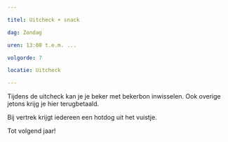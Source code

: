 ```yaml
---

titel: Uitcheck + snack

dag: Zondag

uren: 13:00 t.e.m. ...

volgorde: 7

locatie: Uitcheck

---
```

Tijdens de uitcheck kan je je beker met bekerbon inwisselen. Ook overige jetons krijg je hier terugbetaald.

Bij vertrek krijgt iedereen een hotdog uit het vuistje.

Tot volgend jaar!